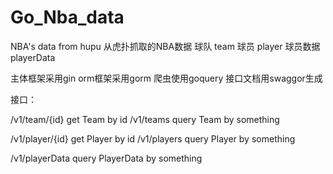 # Go_Nba_data
NBA's data from hupu
从虎扑抓取的NBA数据
球队 team
球员 player
球员数据 playerData

主体框架采用gin
orm框架采用gorm
爬虫使用goquery
接口文档用swaggor生成


接口：

  /v1/team/{id}      get Team by id
  /v1/teams          query Team by something
  
  /v1/player/{id}    get Player by id
  /v1/players        query Player by something
  
  /v1/playerData     query PlayerData by something
